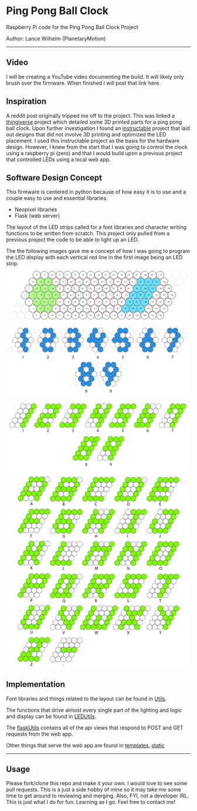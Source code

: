 
# Ping Pong Ball Clock

Raspberry Pi code for the Ping Pong Ball Clock Project

Author: Lance Wilhelm (PlanetaryMotion)

---

## Video

I will be creating a YouTube video documenting the build. It will likely only brush over the firmware. When finished I will post that link here.

## Inspiration

A reddit post originally tripped me off to the project. This was linked a [thingiverse](https://www.thingiverse.com/thing:4091854) project which detailed some 3D printed parts for a ping pong ball clock. Upon further investigation I found an [instructable](https://www.instructables.com/id/Ping-Pong-Ball-LED-Clock/) project that laid out designs that did not involve 3D printing and optimized the LED placement. I used this instructable project as the basis for the hardware design. However, I knew from the start that I was going to control the clock using a raspberry pi (zero) and that I would build upon a previous project that controlled LEDs using a local web app.

## Software Design Concept

This firmware is centered in python because of how easy it is to use and a couple easy to use and essential libraries:

- Neopixel libraries
- Flask (web server)

The layout of the LED strips called for a font libraries and character writing functions to be written from scratch. This project only pulled from a previous project the code to be able to light up an LED. 

The the following images gave me a concept of how I was going to program the LED display with each vertical red line in the first image being an LED strip:
![layout concept](imgs/layout&#32;visualizer-01.jpg)
![layout concept](imgs/layout&#32;visualizer-02.jpg)
![layout concept](imgs/layout&#32;visualizer-03.jpg)
![layout concept](imgs/layout&#32;visualizer-04.jpg)

## Implementation

Font libraries and things related to the layout can be found in [Utils](code/Utils.py). 

The functions that drive almost every single part of the lighting and logic and display can be found in [LEDUtils](code/LEDUtils.py).

The [flaskUtils](code/flaskUtils.py) contains all of the api views that respond to POST and GET requests from the web app.

Other things that serve the web app are found in [templates](code/temlates/), [static](code/static/)

---

## Usage

Please fork/clone this repo and make it your own. I would love to see some pull requests. This is a just a side hobby of mine so it may take me some time to get around to reviewing and merging. Also, FYI, not a developer IRL. This is just what I do for fun. Learning as I go. Feel free to contact me! 